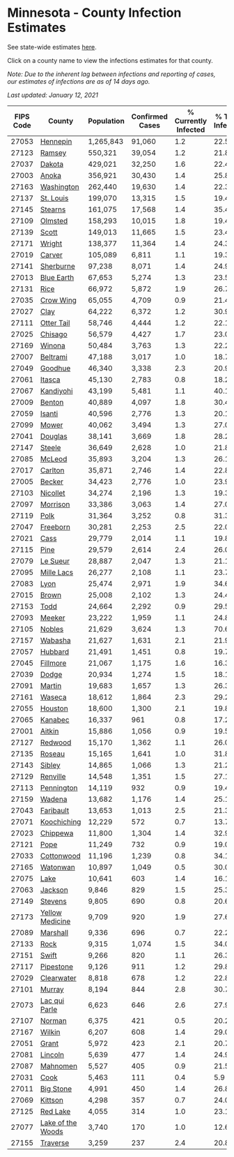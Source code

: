 # Minnesota - County Infection Estimates

See state-wide estimates [here](/infections/us-mn).

Click on a county name to view the infections estimates for that county.

*Note: Due to the inherent lag between infections and reporting of cases, our estimates of infections are as of 14 days ago.*

*Last updated: January 12, 2021*

|   FIPS Code |                                 County |   Population |   Confirmed Cases |   % Currently Infected |   % Total Infected |
|-------------|----------------------------------------|--------------|-------------------|------------------------|--------------------|
|       27053 |                   [Hennepin](hennepin) |    1,265,843 |            91,060 |                    1.2 |               22.5 |
|       27123 |                       [Ramsey](ramsey) |      550,321 |            39,054 |                    1.2 |               21.8 |
|       27037 |                       [Dakota](dakota) |      429,021 |            32,250 |                    1.6 |               22.4 |
|       27003 |                         [Anoka](anoka) |      356,921 |            30,430 |                    1.4 |               25.8 |
|       27163 |               [Washington](washington) |      262,440 |            19,630 |                    1.4 |               22.3 |
|       27137 |                 [St. Louis](st.-louis) |      199,070 |            13,315 |                    1.5 |               19.4 |
|       27145 |                     [Stearns](stearns) |      161,075 |            17,568 |                    1.4 |               35.4 |
|       27109 |                     [Olmsted](olmsted) |      158,293 |            10,015 |                    1.8 |               19.4 |
|       27139 |                         [Scott](scott) |      149,013 |            11,665 |                    1.5 |               23.4 |
|       27171 |                       [Wright](wright) |      138,377 |            11,364 |                    1.4 |               24.3 |
|       27019 |                       [Carver](carver) |      105,089 |             6,811 |                    1.1 |               19.3 |
|       27141 |                 [Sherburne](sherburne) |       97,238 |             8,071 |                    1.4 |               24.9 |
|       27013 |               [Blue Earth](blue-earth) |       67,653 |             5,274 |                    1.3 |               23.5 |
|       27131 |                           [Rice](rice) |       66,972 |             5,872 |                    1.9 |               26.7 |
|       27035 |                 [Crow Wing](crow-wing) |       65,055 |             4,709 |                    0.9 |               21.4 |
|       27027 |                           [Clay](clay) |       64,222 |             6,372 |                    1.2 |               30.9 |
|       27111 |               [Otter Tail](otter-tail) |       58,746 |             4,444 |                    1.2 |               22.1 |
|       27025 |                     [Chisago](chisago) |       56,579 |             4,427 |                    1.7 |               23.0 |
|       27169 |                       [Winona](winona) |       50,484 |             3,763 |                    1.3 |               22.2 |
|       27007 |                   [Beltrami](beltrami) |       47,188 |             3,017 |                    1.0 |               18.7 |
|       27049 |                     [Goodhue](goodhue) |       46,340 |             3,338 |                    2.3 |               20.9 |
|       27061 |                       [Itasca](itasca) |       45,130 |             2,783 |                    0.8 |               18.2 |
|       27067 |                 [Kandiyohi](kandiyohi) |       43,199 |             5,481 |                    1.1 |               40.1 |
|       27009 |                       [Benton](benton) |       40,889 |             4,097 |                    1.8 |               30.4 |
|       27059 |                       [Isanti](isanti) |       40,596 |             2,776 |                    1.3 |               20.1 |
|       27099 |                         [Mower](mower) |       40,062 |             3,494 |                    1.3 |               27.0 |
|       27041 |                     [Douglas](douglas) |       38,141 |             3,669 |                    1.8 |               28.2 |
|       27147 |                       [Steele](steele) |       36,649 |             2,628 |                    1.0 |               21.8 |
|       27085 |                       [McLeod](mcleod) |       35,893 |             3,204 |                    1.3 |               26.1 |
|       27017 |                     [Carlton](carlton) |       35,871 |             2,746 |                    1.4 |               22.8 |
|       27005 |                       [Becker](becker) |       34,423 |             2,776 |                    1.0 |               23.9 |
|       27103 |                   [Nicollet](nicollet) |       34,274 |             2,196 |                    1.3 |               19.3 |
|       27097 |                   [Morrison](morrison) |       33,386 |             3,063 |                    1.4 |               27.0 |
|       27119 |                           [Polk](polk) |       31,364 |             3,252 |                    0.8 |               31.3 |
|       27047 |                   [Freeborn](freeborn) |       30,281 |             2,253 |                    2.5 |               22.0 |
|       27021 |                           [Cass](cass) |       29,779 |             2,014 |                    1.1 |               19.8 |
|       27115 |                           [Pine](pine) |       29,579 |             2,614 |                    2.4 |               26.0 |
|       27079 |                   [Le Sueur](le-sueur) |       28,887 |             2,047 |                    1.3 |               21.1 |
|       27095 |               [Mille Lacs](mille-lacs) |       26,277 |             2,108 |                    1.1 |               23.7 |
|       27083 |                           [Lyon](lyon) |       25,474 |             2,971 |                    1.9 |               34.6 |
|       27015 |                         [Brown](brown) |       25,008 |             2,102 |                    1.3 |               24.4 |
|       27153 |                           [Todd](todd) |       24,664 |             2,292 |                    0.9 |               29.5 |
|       27093 |                       [Meeker](meeker) |       23,222 |             1,959 |                    1.1 |               24.8 |
|       27105 |                       [Nobles](nobles) |       21,629 |             3,624 |                    1.3 |               70.6 |
|       27157 |                     [Wabasha](wabasha) |       21,627 |             1,631 |                    2.1 |               21.9 |
|       27057 |                     [Hubbard](hubbard) |       21,491 |             1,451 |                    0.8 |               19.7 |
|       27045 |                   [Fillmore](fillmore) |       21,067 |             1,175 |                    1.6 |               16.3 |
|       27039 |                         [Dodge](dodge) |       20,934 |             1,274 |                    1.5 |               18.1 |
|       27091 |                       [Martin](martin) |       19,683 |             1,657 |                    1.3 |               26.3 |
|       27161 |                       [Waseca](waseca) |       18,612 |             1,864 |                    2.3 |               29.2 |
|       27055 |                     [Houston](houston) |       18,600 |             1,300 |                    2.1 |               19.8 |
|       27065 |                     [Kanabec](kanabec) |       16,337 |               961 |                    0.8 |               17.2 |
|       27001 |                       [Aitkin](aitkin) |       15,886 |             1,056 |                    0.9 |               19.5 |
|       27127 |                     [Redwood](redwood) |       15,170 |             1,362 |                    1.1 |               26.0 |
|       27135 |                       [Roseau](roseau) |       15,165 |             1,641 |                    1.0 |               31.8 |
|       27143 |                       [Sibley](sibley) |       14,865 |             1,066 |                    1.3 |               21.2 |
|       27129 |                   [Renville](renville) |       14,548 |             1,351 |                    1.5 |               27.1 |
|       27113 |               [Pennington](pennington) |       14,119 |               932 |                    0.9 |               19.4 |
|       27159 |                       [Wadena](wadena) |       13,682 |             1,176 |                    1.4 |               25.1 |
|       27043 |                 [Faribault](faribault) |       13,653 |             1,013 |                    2.5 |               21.3 |
|       27071 |             [Koochiching](koochiching) |       12,229 |               572 |                    0.7 |               13.7 |
|       27023 |                   [Chippewa](chippewa) |       11,800 |             1,304 |                    1.4 |               32.9 |
|       27121 |                           [Pope](pope) |       11,249 |               732 |                    0.9 |               19.0 |
|       27033 |               [Cottonwood](cottonwood) |       11,196 |             1,239 |                    0.8 |               34.1 |
|       27165 |                   [Watonwan](watonwan) |       10,897 |             1,049 |                    0.5 |               30.0 |
|       27075 |                           [Lake](lake) |       10,641 |               603 |                    1.4 |               16.1 |
|       27063 |                     [Jackson](jackson) |        9,846 |               829 |                    1.5 |               25.3 |
|       27149 |                     [Stevens](stevens) |        9,805 |               690 |                    0.8 |               20.6 |
|       27173 |     [Yellow Medicine](yellow-medicine) |        9,709 |               920 |                    1.9 |               27.6 |
|       27089 |                   [Marshall](marshall) |        9,336 |               696 |                    0.7 |               22.2 |
|       27133 |                           [Rock](rock) |        9,315 |             1,074 |                    1.5 |               34.0 |
|       27151 |                         [Swift](swift) |        9,266 |               820 |                    1.1 |               26.3 |
|       27117 |                 [Pipestone](pipestone) |        9,126 |               911 |                    1.2 |               29.8 |
|       27029 |               [Clearwater](clearwater) |        8,818 |               678 |                    1.2 |               22.8 |
|       27101 |                       [Murray](murray) |        8,194 |               844 |                    2.8 |               30.7 |
|       27073 |         [Lac qui Parle](lac-qui-parle) |        6,623 |               646 |                    2.6 |               27.9 |
|       27107 |                       [Norman](norman) |        6,375 |               421 |                    0.5 |               20.2 |
|       27167 |                       [Wilkin](wilkin) |        6,207 |               608 |                    1.4 |               29.0 |
|       27051 |                         [Grant](grant) |        5,972 |               423 |                    2.1 |               20.7 |
|       27081 |                     [Lincoln](lincoln) |        5,639 |               477 |                    1.4 |               24.9 |
|       27087 |                   [Mahnomen](mahnomen) |        5,527 |               405 |                    0.9 |               21.5 |
|       27031 |                           [Cook](cook) |        5,463 |               111 |                    0.4 |                5.9 |
|       27011 |                 [Big Stone](big-stone) |        4,991 |               450 |                    1.4 |               26.8 |
|       27069 |                     [Kittson](kittson) |        4,298 |               357 |                    0.7 |               24.0 |
|       27125 |                   [Red Lake](red-lake) |        4,055 |               314 |                    1.0 |               23.1 |
|       27077 | [Lake of the Woods](lake-of-the-woods) |        3,740 |               170 |                    1.0 |               12.6 |
|       27155 |                   [Traverse](traverse) |        3,259 |               237 |                    2.4 |               20.8 |